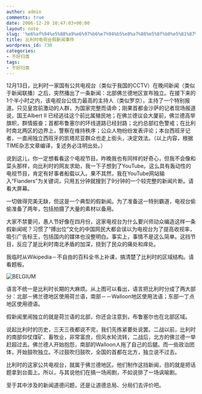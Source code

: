 ```yaml
---
author: admin
comments: true
date: 2006-12-20 10:47:03+00:00
layout: note
slug: '%e6%af%94%e5%88%a9%e6%97%b6%e7%94%b5%e8%a7%86%e5%8f%b0%e5%81%87%e6%96%b0%e9%97%bb%e4%ba%8b%e4%bb%b6'
title: 比利时电视台假新闻事件
wordpress_id: 730
categories:
- 不好归类
tags:
- 不好归类
---
```


12月13日，比利时一家国有公共电视台（类似于我国的CCTV）在晚间新闻（类似于新闻联播）之后，突然播出了一条新闻：北部佛兰德地区宣布独立。在接下来的1个半小时之内，该电视台公信力最高的主持人（类似罗京），主持了一个特别报道。只见皇宫前激动的人群，为国家完整而请命；刚果首都金沙萨的记者现场报道说，国王Albert II 已经逃往这个前比属殖民地；在佛兰德议会大厦前，佛兰德高举旗帜，群情振奋；首都布鲁塞尔的环线道路已经封路；北约总部红色警戒；在比利时南北两区的边界上，警察在维持秩序；公众人物纷纷发表评论；本台西班牙记者，一直闹独立西班牙的凯塔尼亚群众也走上街头，决定效法。（以上内容，根据TIME杂志文章编译，复述务必注明出处。）

说到这儿，你一定想看看这个电视节目。昨晚我也有同样的好奇心，但我不会像和菜头那样，向比利时的网友求助，我一下子想到了YouTube。这么具有轰动性的电视节目，肯定有好事者船载以入。果不其然，我在YouTube网站输入“Flanders”为关键词，只用五分钟就搜到了9分钟的一个较完整的新闻片断。请看大屏幕。



一切做得完美无缺，但这是一个典型的假新闻。为了准备这一特别霸道，电视台偷偷准备了两年，包括拍摄了大量的素材以备用。

大家不禁要问，愚人节好像在四月份，这家电视台为什么要兴师动众编造这样一条假新闻呢？习惯了“搏出位”文化的中国网民大都会误以为电视台为了提高收视率，吸引广告标王，包括国内的媒体也没整明白。事实上，事情不是这么简单。这挡节目，反应了是比利时南北矛盾的加深，挠到了民众的痛处和痒处。

我临时从Wikipedia－不自由的百科全书上补课，搞清楚了比利时的区域结构。请看题板。

![BELGIUM](http://static.flickr.com/135/328015160_6abf8fd77d.jpg?v=0)

语言不统一是比利时长期的大麻烦。从上图可以看出，语言把比利时分成了两大部分：北部－佛兰德地区使用荷兰语，南部－－Walloon地区使用法语；东部一丁点地区使用德语。

假新闻里闹独立的就是荷兰语的北部，你还会注意到，布鲁塞尔也在北部区域。

说起比利时的历史，三天三夜都说不完，我们先拣紧要处说罢。二战以前，比利时的南部仰仗煤矿、畜牧业，非常富庶，但风水轮流转，二战后，北方的佛兰德一举赶超过去。佛兰德人开始抱怨，南部的Walloon人拖了自己的后腿。而一些政治团体，开始鼓吹独立。不过鼓吹归鼓吹，全国的首都在北方，独立说不过去。

比利时的这家公共电视台，就属于佛兰德地区。他们制作这挡新闻，目的就是把话题拿到台面上。所以，与其说他们在搞一场闹剧，不如说排了一场讽喻剧。

至于其中涉及的新闻道德问题，还是让道德总局、分局们去评价吧。

